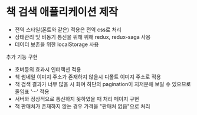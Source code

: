 # 책 검색 애플리케이션 제작

- 전역 스타일(폰트와 같은) 적용은 전역 css로 처리
- 상태관리 및 비동기 통신을 위해 위해 redux, redux-saga 사용
- 데이터 보존을 위한 localStorage 사용

추가 기능 구현
- 호버등의 효과시 인터랙션 적용
- 책 썸네일 이미지 주소가 존재하지 않을시 디폴트 이미지 주소로 적용
- 책 검색 결과가 너무 많을 시 화며 하단의 pagination이 지저분해 보일 수 있으므로 줄임표 '···' 적용
- 서버와 정상적으로 통신하지 못하였을 때 처리 페이지 구현
- 책 판매처가 존재하지 않는 경우 가격을 "판매처 없음"으로 처리
